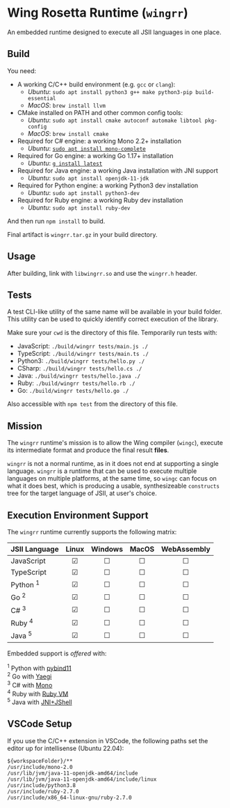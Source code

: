 # Wing Rosetta Runtime (`wingrr`)

An embedded runtime designed to execute all JSII languages in one place.

## Build

You need:

- A working C/C++ build environment (e.g. `gcc` or `clang`):
  - _Ubuntu_: `sudo apt install python3 g++ make python3-pip build-essential`
  - _MacOS_: `brew install llvm`
- CMake installed on PATH and other common config tools:
  - _Ubuntu_: `sudo apt install cmake autoconf automake libtool pkg-config`
  - _MacOS_: `brew install cmake`
- Required for C# engine: a working Mono 2.2+ installation
  - _Ubuntu_: [`sudo apt install mono-complete`](https://www.mono-project.com/)
- Required for Go engine: a working Go 1.17+ installation
  - _Ubuntu_: [`g install latest`](https://github.com/stefanmaric/g)
- Required for Java engine: a working Java installation with JNI support
  - _Ubuntu_: `sudo apt install openjdk-11-jdk`
- Required for Python engine: a working Python3 dev installation
  - _Ubuntu_: `sudo apt install python3-dev`
- Required for Ruby engine: a working Ruby dev installation
  - _Ubuntu_: `sudo apt install ruby-dev`

And then run `npm install` to build.

Final artifact is `wingrr.tar.gz` in your build directory.

## Usage

After building, link with `libwingrr.so` and use the `wingrr.h` header.

## Tests

A test CLI-like utility of the same name will be available in your build folder.
This utility can be used to quickly identify correct execution of the library.

Make sure your `cwd` is the directory of this file. Temporarily run tests with:

- JavaScript: `./build/wingrr tests/main.js ./`
- TypeScript: `./build/wingrr tests/main.ts ./`
- Python3: `./build/wingrr tests/hello.py ./`
- CSharp: `./build/wingrr tests/hello.cs ./`
- Java: `./build/wingrr tests/hello.java ./`
- Ruby: `./build/wingrr tests/hello.rb ./`
- Go: `./build/wingrr tests/hello.go ./`

Also accessible with `npm test` from the directory of this file.

## Mission

The `wingrr` runtime's mission is to allow the Wing compiler (`wingc`), execute
its intermediate format and produce the final result **files**.

`wingrr` is not a normal runtime, as in it does not end at supporting a single
language. `wingrr` is a runtime that can be used to execute multiple languages
on multiple platforms, at the same time, so `wingc` can focus on what it does
best, which is producing a usable, synthesizeable `constructs` tree for the
target language of JSII, at user's choice.

## Execution Environment Support

The `wingrr` runtime currently supports the following matrix:

| JSII Language       |  Linux  | Windows |  MacOS  | WebAssembly |
| :------------------ | :-----: | :-----: | :-----: | :---------: |
| JavaScript          | &#9745; | &#9744; | &#9744; |   &#9744;   |
| TypeScript          | &#9745; | &#9744; | &#9744; |   &#9744;   |
| Python <sup>1</sup> | &#9745; | &#9744; | &#9744; |   &#9744;   |
| Go <sup>2</sup>     | &#9745; | &#9744; | &#9744; |   &#9744;   |
| C# <sup>3</sup>     | &#9745; | &#9744; | &#9744; |   &#9744;   |
| Ruby <sup>4</sup>   | &#9745; | &#9744; | &#9744; |   &#9744;   |
| Java <sup>5</sup>   | &#9745; | &#9744; | &#9744; |   &#9744;   |

Embedded support is _offered_ with:

<sup>1</sup> Python with [pybind11](https://github.com/pybind/pybind11)<br />
<sup>2</sup> Go with [Yaegi](https://github.com/traefik/yaegi)<br />
<sup>3</sup> C# with [Mono](https://www.mono-project.com)<br />
<sup>4</sup> Ruby with [Ruby VM](https://github.com/ruby/ruby)<br />
<sup>5</sup> Java with [JNI+JShell](https://docs.oracle.com/javase/9/jshell)

## VSCode Setup

If you use the C/C++ extension in VSCode, the following paths set the editor up
for intellisense (Ubuntu 22.04):

```text
${workspaceFolder}/**
/usr/include/mono-2.0
/usr/lib/jvm/java-11-openjdk-amd64/include
/usr/lib/jvm/java-11-openjdk-amd64/include/linux
/usr/include/python3.8
/usr/include/ruby-2.7.0
/usr/include/x86_64-linux-gnu/ruby-2.7.0
```
